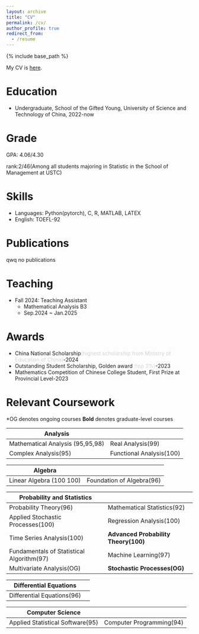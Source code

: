 ```yaml
---
layout: archive
title: "CV"
permalink: /cv/
author_profile: true
redirect_from:
  - /resume
---
```


{% include base_path %}

My CV is [here](../Dongrun_Wu_CV.pdf).

Education
======
* Undergraduate, School of the Gifted Young, University of Science and Technology of China, 2022-now


Grade
=====
GPA: 4.06/4.30

rank:2/46(Among all students majoring in Statistic in the School of Management at USTC)


Skills
======
* Languages: Python(pytorch), C, R, MATLAB, LATEX
* English: TOEFL-92


Publications
======
qwq no publications
  

Teaching
======
* Fall 2024: Teaching Assistant
  * Mathematical Analysis B3
  * Sep.2024 ~ Jan.2025

Awards
======
- China National Scholarship<span style="color: lightgray;">(highest scholarship from Ministry of Education of China)</span>-2024
- Outstanding Student Scholarship, Golden award <span style="color: lightgray;">(top 3%)</span>-2023
- Mathematics Competition of Chinese College Student, First Prize at Provincial Level-2023

Relevant Coursework
======
\*OG denotes ongoing courses
**Bold** denotes graduate-level courses 

|Analysis | | 
|--------|--------|
| Mathematical Analysis (95,95,98)  | Real Analysis(99)  |
| Complex Analysis(95) | Functional Analysis(100)  |

|Algebra | | 
|--------|--------|
| Linear Algebra (100 100)| Foundation of Algebra(96)  |

|Probability and Statistics | | 
|--------|--------|
| Probability Theory(96)| Mathematical Statistics(92)|
|Applied Stochastic Processes(100)|Regression Analysis(100)|
|Time Series Analysis(100)|**Advanced Probability Theory(100)**|
|Fundamentals of Statistical Algorithm(97)|Machine Learning(97)|
|Multivariate Analysis(OG)|**Stochastic Processes(OG)**|

|Differential Equations||
|-------|-------|
|Differential Equations(96)||

|Computer Science||
|-----|------|
|Applied Statistical Software(95)|Computer Programming(94)|


